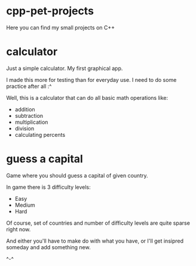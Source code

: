# cpp-pet-projects
Here you can find my small projects on C++

# calculator
Just a simple calculator. My first graphical app.

I made this more for testing than for everyday use. I need to do some practice after all :^

Well, this is a calculator that can do all basic math operations like:
- addition
- subtraction
- multiplication
- division
- calculating percents
# guess a capital
Game where you should guess a capital of given country.

In game there is 3 difficulty levels:
- Easy
- Medium
- Hard

Of course, set of countries and number of difficulty levels are quite sparse right now.

And either you'll have to make do with what you have, or I'll get insipred someday and add something new.

^-^

